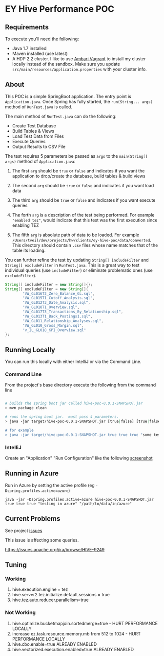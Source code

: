 # EY Hive Performance POC

## Requirements

To execute you'll need the following:
* Java 1.7 installed
* Maven installed (use latest)
* A HDP 2.2 cluster.  I like to use [Ambari Vagrant](https://cwiki.apache.org/confluence/display/AMBARI/Quick+Start+Guide) to install my cluster locally instead of the sandbox.  Make sure you update `src/main/resources/application.properties` with your cluster info.

## About

This POC is a simple SpringBoot application.  The entry point is `Application.java`.  Once Spring has fully started, the `run(String... args)` method of `RunTest.java` is called.

The main method of `RunTest.java` can do the following:

* Create Test Database
* Build Tables & Views
* Load Test Data from Files
* Execute Queries
* Output Results to CSV File

The test requires 5 parameters be passed as `args` to the `main(String[] args)` method of `Application.java`:

1.  The first `arg` should be `true` or `false` and indicates if you want the application to drop/create the database, build tables & build views

1.  The second `arg` should be `true` or `false` and indicates if you want load data

1.  The third `arg` should be `true` or `false` and indicates if you want execute queries

1.  The forth `arg` is a description of the test being performed.  For example `"enabled tez"`, would indicate that this test was the first execution since enabling TEZ

1.  The fifth `arg` is absolute path of data to be loaded.  For example `/Users/tveil/dev/projects/hw/clients/ey-hive-poc/data/converted`.  This directory should contain `.csv` files whose name matches that of the table its loading.

You can further refine the test by updating `String[] includeFilter` and `String[] excludeFilter` in `RunTest.java`.  This is a great way to test individual queries (use `includeFilter`) or eliminate problematic ones (use `excludeFilter`).

```java
String[] includeFilter = new String[]{};
String[] excludeFilter = new String[]{
        "VW_GL016T2_Zero_Balance_GL.sql",
        "VW_GL015T1_Cutoff_Analysis.sql",
        "VW_GL012T3_Date_Analysis.sql",
        "VW_GL018T1_Overview.sql",
        "VW_GL017T3_Transactions_By_Relationship.sql",
        "VW_GL013T1_Back_Postings1.sql",
        "VW_GL011_Relationship_Analyses.sql",
        "VW_GL010_Gross_Margin.sql",
        "v_IL_GL018_KPI_Overview.sql"
};
```

## Running Locally

You can run this locally with either IntelliJ or via the Command Line.

### Command Line

From the project's base directory execute the following from the command line

```bash

# builds the spring boot jar called hive-poc-0.0.1-SNAPSHOT.jar
> mvn package clean

# runs the spring boot jar.  must pass 4 parameters.
> java -jar target/hive-poc-0.0.1-SNAPSHOT.jar [true|false] [true|false] [true|false] "[test description]" "[data location]

# for example
> java -jar target/hive-poc-0.0.1-SNAPSHOT.jar true true true "some test" "/Users/tveil/dev/projects/hw/clients/ey-hive-poc/data/converted"

```

### IntelliJ

Create an "Application" "Run Configuration" like the following [screenshot](https://github.com/timveil/ey-hive-poc/blob/master/docs/Run_Debug_Configurations.png)


## Running in Azure

Run in Azure by setting the active profile (eg `-Dspring.profiles.active=azure`)

```
java -jar -Dspring.profiles.active=azure hive-poc-0.0.1-SNAPSHOT.jar true true true "testing in azure" "/path/to/data/in/azure"
```

## Current Problems


See project [issues](https://github.com/timveil/ey-hive-poc/issues)

This issue is affecting some queries.

https://issues.apache.org/jira/browse/HIVE-9249


## Tuning

### Working
1.  hive.execution.engine = tez
1.  hive.server2.tez.initialize.default.sessions = true
1.  hive.tez.auto.reducer.parallelism=true

### Not Working
1.  hive.optimize.bucketmapjoin.sortedmerge=true - HURT PERFORMANCE LOCALLY
1.  increase ez.task.resource.memory.mb from 512 to 1024 - HURT PERFORMANCE LOCALLY
1.  hive.cbo.enable=true ALREADY ENABLED
1.  hive.vectorized.execution.enabled=true ALREADY ENABLED